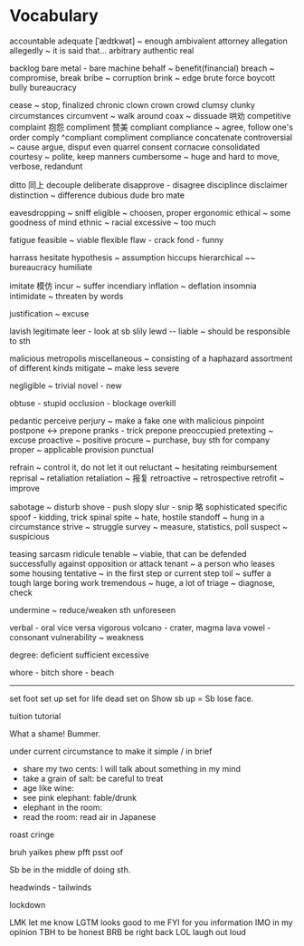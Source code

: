 Vocabulary
==========

accountable
adequate [ˈædɪkwət] ~ enough
ambivalent
attorney
allegation
allegedly ~ it is said that...
arbitrary
authentic real

backlog
bare metal - bare machine
behalf ~ benefit(financial)
breach ~ compromise, break
bribe ~ corruption
brink ~ edge
brute force
boycott
bully
bureaucracy



cease ~ stop, finalized
chronic
clown crown crowd
clumsy clunky
circumstances
circumvent ~ walk around
coax ~ dissuade 哄劝
competitive
complaint 抱怨  compliment 赞美
compliant compliance ~ agree, follow one's order
comply ^compliant compliment compliance
concatenate
controversial ~ cause argue, disput even quarrel
consent     согласие
consolidated
courtesy ~ polite, keep manners
cumbersome ~ huge and hard to move, verbose, redandunt

ditto    同上
decouple
deliberate
disapprove - disagree
disciplince
disclaimer
distinction ~ difference
dubious
dude bro mate

eavesdropping ~ sniff
eligible ~ choosen, proper
ergonomic
ethical ~ some goodness of mind
ethnic ~ racial
excessive ~ too much

fatigue
feasible ~ viable
flexible
flaw - crack
fond - funny

harrass
hesitate
hypothesis ~ assumption
hiccups
hierarchical ~~ bureaucracy
humiliate

imitate  模仿
incur ~ suffer
incendiary
inflation ~ deflation
insomnia
intimidate ~ threaten by words

justification ~ excuse

lavish
legitimate
leer -  look at sb slily
lewd --
liable ~ should be responsible to sth

malicious
metropolis
miscellaneous ~ consisting of a haphazard assortment of different kinds
mitigate ~ make less severe


negligible ~ trivial
novel - new

obtuse - stupid
occlusion - blockage
overkill

pedantic
perceive
perjury ~ make a fake one with malicious
pinpoint
postpone <-> prepone
pranks - trick
prepone
preoccupied
pretexting ~ excuse
proactive ~ positive
procure ~ purchase, buy sth for company
proper ~ applicable
provision
punctual

refrain ~ control it, do not let it out
reluctant ~ hesitating
reimbursement
reprisal ~ retaliation
retaliation ~ 报复
retroactive ~ retrospective
retrofit ~ improve

sabotage ~ disturb
shove - push
slopy
slur -
snip  略
sophisticated
specific
spoof - kidding, trick
spinal
spite ~ hate, hostile
standoff ~ hung in a circumstance
strive ~ struggle
survey ~ measure, statistics, poll
suspect ~ suspicious

teasing sarcasm ridicule
tenable ~ viable, that can be defended successfully against opposition or attack
tenant ~ a person who leases some housing
tentative ~ in the first step or current step
toil ~ suffer a tough large boring work
tremendous ~ huge, a lot of
triage ~ diagnose, check


undermine ~ reduce/weaken sth
unforeseen


verbal - oral
vice versa
vigorous
volcano - crater, magma lava
vowel - consonant
vulnerability ~ weakness


degree: deficient  sufficient  excessive

whore - bitch
shore - beach

------------------------

set foot
set up
set for life
dead set on
Show sb up = Sb lose face.


tuition
tutorial

What a shame!
Bummer.

under current circumstance
to make it simple / in brief

* share my two cents: I will talk about something in my mind
* take a grain of salt: be careful to treat
* age like wine:
* see pink elephant: fable/drunk
* elephant in the room:
* read the room: read air in Japanese

roast
cringe

bruh yaikes
phew
pfft psst
oof


Sb be in the middle of doing sth.

headwinds - tailwinds

lockdown


LMK   let me know
LGTM  looks good to me
FYI   for you information
IMO   in my opinion
TBH   to be honest
BRB   be right back
LOL   laugh out loud
